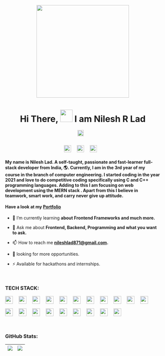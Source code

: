 <div align="center">

<img src="https://user-images.githubusercontent.com/58518192/87162442-bf3e8180-c2e7-11ea-9f2a-53a50306b7ce.gif" width="300px" >
 <br/>
<h1>Hi There, <img src="https://media.giphy.com/media/hvRJCLFzcasrR4ia7z/giphy.gif" width="40"> I am Nilesh R Lad </h1>


<p><img src="https://komarev.com/ghpvc/?username=nileshlad09&style=flat-square&color=blue" style="padding:0 15px 15px 0" alt="" height="20px"></p>

[<img src="https://img.shields.io/badge/Portfolio-1DA1F2?style=for-the-badge&logo=About.me&logoColor=white" target="_blank" style="padding-right:15px;" height="23px"/>](https://nileshlad.vercel.app/) 
[<img src="https://img.shields.io/badge/LinkedIn-0077B5?style=for-the-badge&logo=linkedin&logoColor=white" target="_blank" style="padding-right:15px;" height="23px"/>](https://www.linkedin.com/in/nilesh-lad-476216216/)
[<img src="https://img.shields.io/badge/Twitter-1DA1F2?style=for-the-badge&logo=twitter&logoColor=white" target="_blank" style="padding-right:15px;" height="23px"/>](https://twitter.com/Nileshlad09) 
</div>
<h4> My name is <b> Nilesh Lad.</b> A self-taught, passionate and fast-learner full-stack developer from India, 🌎. Currently, I am in the 3rd year of my course in the branch of computer engineering. I started coding in the year 2021 and love to do competitive coding specifically using C and C++ programming languages. Adding to this I am focusing on web development using the <b> MERN stack </b>. Apart from this I believe in teamwork, smart work, and carry never give up attitude. </h4> 
<h4>

Have a look at my [Portfolio](https://nileshlad.vercel.app/)  
</h4>

- 🌱 I’m currently learning **about Frontend Frameworks and much more.**

- 💬 Ask me about **Frontend, Backend, Programming and what you want to ask.**

- 📫 How to reach me **nileshlad871@gmail.com.**

- 📄 looking for more opportunities.

- ⚡ Available for hackathons and internships.

<br/>

### TECH STACK:

<div style="display:flex, margin-bottom:10px">   
<img src="https://img.shields.io/badge/html5-%23E34F26.svg?style=for-the-badge&logo=html5&logoColor=white" style="padding:0 15px 15px 0;" alt="" height="25px" />
<img src="https://img.shields.io/badge/CSS3-1572B6?style=for-the-badge&logo=css3&logoColor=white" style="padding:0 15px 15px 0" alt="" height="25px" />
<img src="https://img.shields.io/badge/JavaScript-323330?style=for-the-badge&logo=javascript&logoColor=F7DF1E"  style="padding:0 15px 15px 0" alt="" height="25px"/>
<img src="https://img.shields.io/badge/TypeScript-007ACC?style=for-the-badge&logo=typescript&logoColor=white"    style="padding:0 15px 15px 0" alt="" height="25px" />
<img src="https://img.shields.io/badge/C-00599C?style=for-the-badge&logo=c&logoColor=white"    style="padding:0 15px 15px 0" alt="" height="25px" />
<img src="https://img.shields.io/badge/C%2B%2B-00599C?style=for-the-badge&logo=c%2B%2B&logoColor=white"    style="padding:0 15px 15px 0" alt="" height="25px"  />
<img src="https://img.shields.io/badge/React-20232A?style=for-the-badge&logo=react&logoColor=61DAFB"    style="padding:0 15px 15px 0" alt="" height="25px"/>
<img src="https://img.shields.io/badge/next.js-000000?style=for-the-badge&logo=nextdotjs&logoColor=white"    style="padding:0 15px 15px 0" alt="" height="25px" />
<img src="https://img.shields.io/badge/Node.js-339933?style=for-the-badge&logo=nodedotjs&logoColor=white"    style="padding:0 15px 15px 0" alt="" height="25px" />
<img src="https://img.shields.io/badge/Express.js-000000?style=for-the-badge&logo=express&logoColor=white" style="padding:0 15px 15px 0" alt="" height="25px" />
<img src="https://img.shields.io/badge/MongoDB-4EA94B?style=for-the-badge&logo=mongodb&logoColor=white"    style="padding:0 15px 15px 0" alt="" height="25px" />
<img src="https://img.shields.io/badge/MySQL-005C84?style=for-the-badge&logo=mysql&logoColor=white"    style="padding:0 15px 15px 0" alt="" height="25px" />
<img src="https://img.shields.io/badge/firebase-ffca28?style=for-the-badge&logo=firebase&logoColor=black"    style="padding:0 15px 15px 0" alt="" height="25px" />
<img src="https://img.shields.io/badge/Bootstrap-563D7C?style=for-the-badge&logo=bootstrap&logoColor=white"    style="padding:0 15px 15px 0" alt="" height="25px" />
<img src="https://img.shields.io/badge/Material%20UI-007FFF?style=for-the-badge&logo=mui&logoColor=white"    style="padding:0 15px 15px 0" alt="" height="25px" />
<img src="https://img.shields.io/badge/Tailwind_CSS-38B2AC?style=for-the-badge&logo=tailwind-css&logoColor=white"    style="padding:0 15px 15px 0" alt="" height="25px" />
<img src="https://img.shields.io/badge/GIT-E44C30?style=for-the-badge&logo=git&logoColor=white"    style="padding:0 15px 15px 0" alt="" height="25px" />
<img src="https://img.shields.io/badge/GitHub-100000?style=for-the-badge&logo=github&logoColor=white"    style="padding:0 15px 15px 0" alt="" height="25px" />
<img src="https://img.shields.io/badge/figma-%23F24E1E.svg?style=for-the-badge&logo=figma&logoColor=white"  style="padding:0 15px 15px 0" alt="" height="25px" />
<img src="https://img.shields.io/badge/Visual%20Studio%20Code-0078d7.svg?style=for-the-badge&logo=visual-studio-code&logoColor=white"  style="padding:0 15px 15px 0" alt="" height="25px" />
</div>
<br/>

### GitHub Stats:
|<img align="center" src="https://github-readme-stats.vercel.app/api?username=nileshlad09&show_icons=true&include_all_commits=true&theme=vision-friendly-dark"/>|<img align="center" src="https://github-readme-stats.vercel.app/api/top-langs/?username=nileshlad09&layout=compact&theme=vision-friendly-dark" />|
| ------------- | ------------- |



